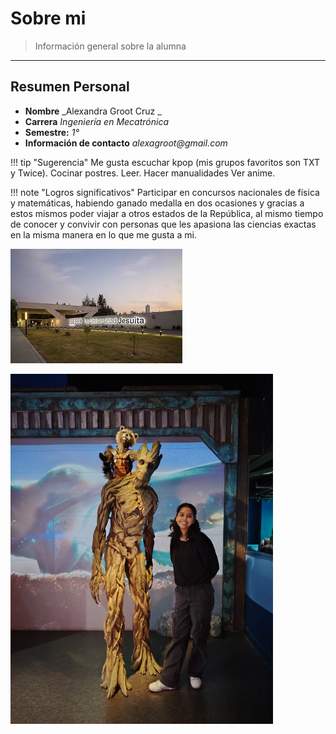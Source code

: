 # Sobre mi

> Información general sobre la alumna  


---

## Resumen Personal

- **Nombre** _Alexandra Groot Cruz _  
- **Carrera** _Ingeniería en Mecatrónica_  
- **Semestre:** _1°_  
- **Información de contacto** _alexagroot@gmail.com_

!!! tip "Sugerencia"
    Me gusta escuchar kpop (mis grupos favoritos son TXT y Twice).
Cocinar postres. 
     Leer.
     Hacer manualidades
     Ver anime.


!!! note "Logros significativos"
    Participar en concursos nacionales de física y matemáticas, habiendo ganado medalla en dos ocasiones y gracias a estos mismos poder viajar a otros estados de la República, al mismo tiempo de conocer y convivir con personas que les apasiona las ciencias exactas en la misma manera en lo que me gusta a mi.




![Diagrama del sistema](recursos/imgs/ibero.jpeg)

<!-- Control de tamaño usando HTML (cuando se requiera) -->
<img src="../recursos/imgs/WhatsApp Image 2025-08-26 at 9.13.55 PM.jpeg" alt="Diagrama del sistema" width="420">
